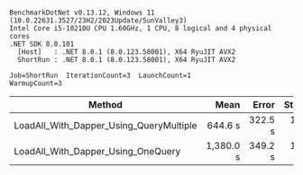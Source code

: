 ```

BenchmarkDotNet v0.13.12, Windows 11 (10.0.22631.3527/23H2/2023Update/SunValley3)
Intel Core i5-10210U CPU 1.60GHz, 1 CPU, 8 logical and 4 physical cores
.NET SDK 8.0.101
  [Host]   : .NET 8.0.1 (8.0.123.58001), X64 RyuJIT AVX2
  ShortRun : .NET 8.0.1 (8.0.123.58001), X64 RyuJIT AVX2

Job=ShortRun  IterationCount=3  LaunchCount=1  
WarmupCount=3  

```
| Method                                  | Mean      | Error   | StdDev  | Max       | Rank | Gen0        | Gen1       | Gen2      | Allocated  |
|---------------------------------------- |----------:|--------:|--------:|----------:|-----:|------------:|-----------:|----------:|-----------:|
| LoadAll_With_Dapper_Using_QueryMultiple |   644.6 s | 322.5 s | 17.68 s |   664.5 s |    1 |  42000.0000 | 19000.0000 | 4000.0000 |  209.09 MB |
| LoadAll_With_Dapper_Using_OneQuery      | 1,380.0 s | 349.2 s | 19.14 s | 1,391.4 s |    2 | 300000.0000 | 81000.0000 | 7000.0000 | 1002.15 MB |
